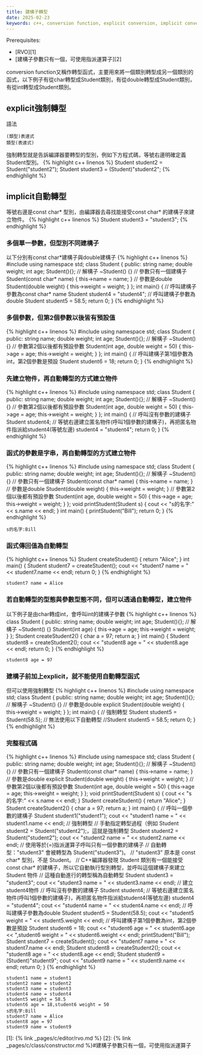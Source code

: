 ```yaml
---
title: 建構子轉型
date: 2025-02-23
keywords: c++, conversion function, explicit conversion, implicit conversion
---
```


Prerequisites:
- [RVO][1]
- [建構子參數只有一個，可使用指派運算子][2]

conversion function又稱作轉型函式，主要用來將一個類別轉型成另一個類別的函式，以下例子有從char轉型成Student類別，有從double轉型成Student類別，有從int轉型成Student類別。

## explicit強制轉型

語法
```
(類型)表達式
類型(表達式)
```

強制轉型就是告訴編譯器要轉型的型別，例如下方程式碼，等號右邊明確定義Student型別。
{% highlight c++ linenos %}
Student student2 = Student("student2");
Student student3 = (Student)"student2";
{% endhighlight %}

## implicit自動轉型
等號右邊是const char\* 型別，由編譯器去尋找能接受const char\* 的建構子來建立物件。
{% highlight c++ linenos %}
Student student3 = "student3";
{% endhighlight %}

### 多個單一參數，但型別不同建構子

以下分別有const char\*建構子與double建構子
{% highlight c++ linenos %}
#include <iostream>
using namespace std;
class Student {
public:
  string name;
  double weight;
  int age;
  Student(){};
  // 解構子
  ~Student() {}
  // 參數只有一個建構子
  Student(const char* name) {
    this->name = name;
  }
  // 參數是double
  Student(double weight) {
    this->weight = weight;
  }
};
int main() {
  // 呼叫建構子參數為const char* name
  Student student4 = "student4";
  // 呼叫建構子參數為double
  Student student5 = 58.5;
  return 0;
}
{% endhighlight %}


### 多個參數，但第2個參數以後皆有預設值
{% highlight c++ linenos %}
#include <iostream>
using namespace std;
class Student {
public:
  string name;
  double weight;
  int age;
  Student(){};
  // 解構子
  ~Student() {}
  // 參數第2個以後都有預設參數
  Student(int age, double weight = 50) {
    this->age = age;
    this->weight = weight;
  }
};
int main() {
  // 呼叫建構子第1個參數為int，第2個參數是預設
  Student student6 = 18;
  return 0;
}
{% endhighlight %}

### 先建立物件，再自動轉型的方式建立物件
{% highlight c++ linenos %}
#include <iostream>
using namespace std;
class Student {
public:
  string name;
  double weight;
  int age;
  Student(){};
  // 解構子
  ~Student() {}
  // 參數第2個以後都有預設參數
  Student(int age, double weight = 50) {
    this->age = age;
    this->weight = weight;
  }
};
int main() {
  // 呼叫沒有參數的建構子
  Student student4;
  // 等號右邊建立匿名物件(呼叫1個參數的建構子)，再把匿名物件指派給student4(等號左邊)
  student4 = "student4";
  return 0;
}
{% endhighlight %}

### 函式的參數是字串，再自動轉型的方式建立物件
{% highlight c++ linenos %}
#include <iostream>
using namespace std;
class Student {
public:
  string name;
  double weight;
  int age;
  Student(){};
  // 解構子
  ~Student() {}
  // 參數只有一個建構子
  Student(const char* name) {
    this->name = name;
  }
  // 參數是double
  Student(double weight) {
    this->weight = weight;
  }
  // 參數第2個以後都有預設參數
  Student(int age, double weight = 50) {
    this->age = age;
    this->weight = weight;
  }
};
void printStudent(Student s) {
  cout << "s的名字:" << s.name << endl;
}
int main() {
  printStudent("Bill");
  return 0;
}
{% endhighlight %}
```
s的名字:Bill
```

### 函式傳回值為自動轉型

{% highlight c++ linenos %}
Student createStudent() {
  return "Alice";
}
int main() {
  Student student7 = createStudent();
  cout << "student7 name = " << student7.name << endl;
  return 0;
}
{% endhighlight %}
```
student7 name = Alice
```
### 若自動轉型的型態與參數型態不同，但可以透過自動轉型，建立物件
以下例子是由char轉成int，會呼叫int的建構子參數
{% highlight c++ linenos %}
class Student {
public:
  string name;
  double weight;
  int age;
  Student(){};
  // 解構子
  ~Student() {}
  Student(int age) {
    this->age = age;
    this->weight = weight;
  }
};
Student createStudent2() {
  char a = 97;
  return a;
}
int main() {
  Student student8 = createStudent2();
  cout << "student8 age = " << student8.age << endl;
  return 0;
}
{% endhighlight %}
```
student8 age = 97
```

### 建構子前加上explicit，就不能使用自動轉型函式
但可以使用強制轉型
{% highlight c++ linenos %}
#include <iostream>
using namespace std;
class Student {
public:
  string name;
  double weight;
  int age;
  Student(){};
  // 解構子
  ~Student() {}
  // 參數是double
  explicit Student(double weight) {
    this->weight = weight;
  }
};
int main() {
  // 強制轉型
  Student student5 = Student(58.5);
  // 無法使用以下自動轉型
  //Student student5 = 58.5;
  return 0;
}
{% endhighlight %}

### 完整程式碼
{% highlight c++ linenos %}
#include <iostream>
using namespace std;
class Student {
public:
  string name;
  double weight;
  int age;
  Student(){};
  // 解構子
  ~Student() {}
  // 參數只有一個建構子
  Student(const char* name) {
    this->name = name;
  }
  // 參數是double
  explicit Student(double weight) {
    this->weight = weight;
  }
  // 參數第2個以後都有預設參數
  Student(int age, double weight = 50) {
    this->age = age;
    this->weight = weight;
  }
};
void printStudent(Student s) {
  cout << "s的名字:" << s.name << endl;
}
Student createStudent() {
  return "Alice";
}
Student createStudent2() {
  char a = 97;
  return a;
}
int main() {
  // 呼叫一個參數的建構子
  Student student1("student1");
  cout << "student1 name = " << student1.name << endl;
  // 強制轉型
  // 手動指定轉型過程（例如 Student student2 = Student("student2");，這就是強制轉型
  Student student2 = Student("student2");
  cout << "student2 name = " << student2.name << endl;
  // 使用等於(=)指派運算子呼叫只有一個參數的建構子
  // 自動轉型："student3" 會被轉型為 Student("student3")。
  // "student3" 原本是 const char* 型別，不是 Student。
  //  C++編譯器發現 Student 類別有一個能接受 const char* 的建構子，所以它自動執行型別轉型，並呼叫這個建構子來建立 Student 物件
  // 這種自動進行的轉型稱為自動轉型
  Student student3 = "student3";
  cout << "student3 name = " << student3.name << endl;
  // 建立student4物件
  // 呼叫沒有參數的建構子
  Student student4;
  // 等號右邊建立匿名物件(呼叫1個參數的建構子)，再把匿名物件指派給student4(等號左邊)
  student4 = "student4";
  cout << "student4 name = " << student4.name << endl;
  // 呼叫建構子參數為double
  Student student5 = Student(58.5);
  cout << "student5 weight = " << student5.weight << endl;
  // 呼叫建構子第1個參數為int，第2個參數是預設
  Student student6 = 18;
  cout << "student6 age = " << student6.age << ",student6 weight = " << student6.weight << endl;
  printStudent("Bill");
  Student student7 = createStudent();
  cout << "student7 name = " << student7.name << endl;
  Student student8 = createStudent2();
  cout << "student8 age = " << student8.age << endl;
  Student student9 = (Student)"student9";
  cout << "student9 name = " << student9.name << endl;
  return 0;
}
{% endhighlight %}
```
student1 name = student1
student2 name = student2
student3 name = student3
student4 name = student4
student5 weight = 58.5
student6 age = 18,student6 weight = 50
s的名字:Bill
student7 name = Alice
student8 age = 97
student9 name = student9
```


[1]: {% link _pages/c/editor/rvo.md %}
[2]: {% link _pages/c/class/constructor.md %}#建構子參數只有一個，可使用指派運算子